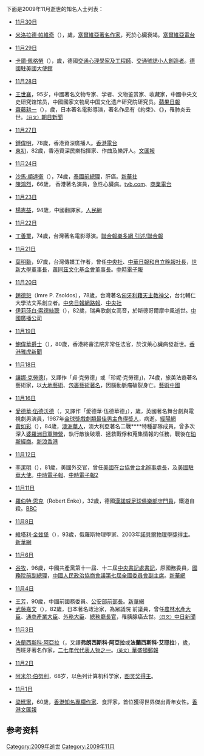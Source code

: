 下面是2009年11月逝世的知名人士列表：

  - [11月30日](../Page/11月30日.md "wikilink")

<!-- end list -->

  - [米洛拉德·帕維奇](https://zh.wikipedia.org/wiki/米洛拉德·帕維奇 "wikilink")（），歲，[塞爾維亞著名作家](https://zh.wikipedia.org/wiki/塞爾維亞 "wikilink")，死於心臟衰竭。[塞爾維亞電台](https://web.archive.org/web/20111220013752/http://glassrbije.org/K/index.php?option=com_content&task=view&id=6417&Itemid=26)

<!-- end list -->

  - [11月29日](../Page/11月29日.md "wikilink")

<!-- end list -->

  - [卡爾·佩格勞](../Page/卡爾·佩格勞.md "wikilink")（），歲，德國[交通心理學家及工程師](https://zh.wikipedia.org/wiki/交通心理學 "wikilink")、[交通號誌小人創造者](https://zh.wikipedia.org/wiki/交通號誌小人 "wikilink")。[德國駐美國大使館](https://web.archive.org/web/20160306023759/http://www.germany.info/Vertretung/usa/en/__pr/GIC/FWW__News/01__Peglau__PM.html)

<!-- end list -->

  - [11月28日](../Page/11月28日.md "wikilink")

<!-- end list -->

  - [王世襄](../Page/王世襄.md "wikilink")，95岁，中國著名文物专家、学者、文物鉴赏家、收藏家，中國中央文史研究馆馆员，中國國家文物局中国文化遗产研究院研究员。[蘋果日報](http://hk.apple.nextmedia.com/template/apple/art_main.php?iss_id=20091201&sec_id=15335&subsec_id=15336&art_id=13475942)
  - [齋藤耕一](https://zh.wikipedia.org/wiki/齋藤耕一 "wikilink")（），歲，日本著名電影導演，著名作品有《約束》、《》，罹肺炎去世。[<small>（日文）</small>朝日新聞](https://web.archive.org/web/20091201063832/http://www.asahi.com/obituaries/update/1128/TKY200911280252.html)

<!-- end list -->

  - [11月27日](../Page/11月27日.md "wikilink")

<!-- end list -->

  - [鍾偉明](../Page/鍾偉明.md "wikilink")，78歲，香港資深廣播人。[香港電台](https://web.archive.org/web/20100211231132/http://www.rthk.org.hk/special/chungwaiming/)
  - [東初](https://zh.wikipedia.org/wiki/東初_\(音樂家\) "wikilink")，82歲，香港資深民樂指揮家、作曲及樂評人。[文匯報](http://paper.wenweipo.com/2009/12/19/HK0912190054.htm)

<!-- end list -->

  - [11月24日](../Page/11月24日.md "wikilink")

<!-- end list -->

  - [沙馬·順達衛](https://zh.wikipedia.org/wiki/沙馬·順達衛 "wikilink")（），74歲，[泰國前總理](https://zh.wikipedia.org/wiki/泰國總理 "wikilink")，肝癌。[新華社](http://news.xinhuanet.com/english/2009-11/24/content_12530156.htm)
  - [陳鴻烈](../Page/陳鴻烈.md "wikilink")，66歲，
    香港著名演員，急性心臟病。[tvb.com](http://forum.tvb.com/viewtopic.php?f=38&t=69348)、[商業電台](http://www.881903.com/Page/ZH-TW/newsdetail.aspx?ItemId=178399)

<!-- end list -->

  - [11月23日](../Page/11月23日.md "wikilink")

<!-- end list -->

  - [楊憲益](https://zh.wikipedia.org/wiki/楊憲益 "wikilink")，94歲，中國翻譯家。[人民網](http://book.people.com.cn/GB/69360/10436065.html)

<!-- end list -->

  - [11月22日](https://zh.wikipedia.org/wiki/11月22日 "wikilink")

<!-- end list -->

  - [丁善璽](../Page/丁善璽.md "wikilink")，74歲，台灣著名電影導演。[聯合報](http://data.udn.com/data/titlelist.jsp?random=0.5708368360741201)[樂多網
    引述/聯合報](http://blog.roodo.com/twmovie/archives/10932787.html)

<!-- end list -->

  - [11月21日](../Page/11月21日.md "wikilink")

<!-- end list -->

  - [葉明勳](../Page/葉明勳.md "wikilink")，97歲，台灣傳媒工作者，曾任[中央社](https://zh.wikipedia.org/wiki/中央社 "wikilink")、[中華日報和](../Page/中華日報.md "wikilink")[自立晚報社長](../Page/自立晚報.md "wikilink")，[世新大學董事長](../Page/世新大學.md "wikilink")，[蕭同茲文化基金會董事長](https://zh.wikipedia.org/wiki/蕭同茲文化基金會 "wikilink")。[中時電子報](http://news.chinatimes.com/2007Cti/2007Cti-Rtn/2007Cti-Rtn-Content/0,4526,110105+112009112301338,00.html)

<!-- end list -->

  - [11月20日](../Page/11月20日.md "wikilink")

<!-- end list -->

  - [趙德恕](https://zh.wikipedia.org/wiki/趙德恕 "wikilink")（Imre P.
    Zsoldos），78歲，台灣著名[匈牙利藉天主教神父](../Page/匈牙利.md "wikilink")，台北輔仁大學法文系創立者。[中央日報網路報](https://web.archive.org/web/20160304090920/http://www.cdnews.com.tw/cdnews_site/docDetail.jsp?coluid=141&docid=100978024)、[中央社](https://web.archive.org/web/20160304133809/http://www.cna.com.tw/ShowNews/Detail.aspx?pNewsID=200911270180)
  - [伊莉莎白·索德絲聰](https://zh.wikipedia.org/wiki/伊莉莎白·索德絲聰 "wikilink")（），82歲，瑞典歌劇女高音，於斯德哥爾摩中風逝世。[中國廣播公司](http://www.bcc.com.tw/news/newsview.asp?cde=1017444)

<!-- end list -->

  - [11月19日](../Page/11月19日.md "wikilink")

<!-- end list -->

  - [鮑偉華爵士](../Page/鮑偉華.md "wikilink")（），80歲，香港終審法院非常任法官，於汶萊心臟病發逝世。[香港雅虎新聞](https://web.archive.org/web/20091122091652/http://hk.news.yahoo.com/article/091119/4/f9ae.html)

<!-- end list -->

  - [11月18日](../Page/11月18日.md "wikilink")

<!-- end list -->

  - [讓娜·克勞德](https://zh.wikipedia.org/wiki/讓娜·克勞德 "wikilink")(，又譯作「貞·克勞德」或「珍妮·克勞德」)，74歲，旅美法裔著名藝術家，以[大地藝術](https://zh.wikipedia.org/wiki/大地藝術 "wikilink")、[包裹藝術著名](https://zh.wikipedia.org/wiki/包裹藝術 "wikilink")，因腦動脈瘤破裂身亡。[藝術中國](http://art.china.cn/haiwai/2009-11/20/content_3254325.htm)

<!-- end list -->

  - [11月16日](../Page/11月16日.md "wikilink")

<!-- end list -->

  - [愛德華·伍德沃德](https://zh.wikipedia.org/wiki/愛德華·伍德沃德 "wikilink")（，又譯作「愛德華·伍德華德」），歲，英國著名舞台劇與電視劇男演員，1987年[金球獎戲劇類最佳男主角得獎人](https://zh.wikipedia.org/wiki/金球獎_\(影視獎項\) "wikilink")，病逝。[經陽網](https://archive.is/20130503050752/http://www.jingyang.org/xinwen/yule/200911/1890959.htm)
  - [黃如彩](https://zh.wikipedia.org/wiki/黃如彩 "wikilink")（），84歲，[澳洲華人](https://zh.wikipedia.org/wiki/澳洲華人 "wikilink")，澳大利亞著名二戰****特種部隊成員，曾多次深入[婆羅洲日軍陣營](https://zh.wikipedia.org/wiki/婆羅洲 "wikilink")，執行敵後破壞、拯救戰俘和蒐集情報的任務，戰後在[珀斯經商](../Page/珀斯.md "wikilink")。[新浪香港](http://news.sina.com.hk/cgi-bin/nw/show.cgi/32/1/1/1331726/1.html)

<!-- end list -->

  - [11月12日](../Page/11月12日.md "wikilink")

<!-- end list -->

  - [李潔明](https://zh.wikipedia.org/wiki/李潔明 "wikilink")（），81歲，美國外交官，曾任[美國在台協會台北辦事處長](../Page/美國在台協會.md "wikilink")，及[美國駐華大使](https://zh.wikipedia.org/wiki/美國駐華大使 "wikilink")。[中時電子報](https://archive.is/20091117015411/http://news.chinatimes.com/2007Cti/2007Cti-News/2007Cti-News-Content/0,4521,130502+132009111400757,00.html)、[中時電子報2](https://archive.is/20091125145209/http://news.chinatimes.com/2007Cti/2007Cti-News/2007Cti-News-Content/0,4521,50402154+112009111500143,00.html)

<!-- end list -->

  - [11月11日](../Page/11月11日.md "wikilink")

<!-- end list -->

  - [羅伯特·恩克](https://zh.wikipedia.org/wiki/羅伯特·恩克 "wikilink")（Robert
    Enke），32歲，德國[漢諾威足球俱樂部守門員](https://zh.wikipedia.org/wiki/漢諾威足球俱樂部 "wikilink")，鐵道自殺。[BBC](http://news.bbc.co.uk/sport1/hi/football/internationals/8353733.stm)

<!-- end list -->

  - [11月8日](../Page/11月8日.md "wikilink")

<!-- end list -->

  - [維塔利·金兹堡](https://zh.wikipedia.org/wiki/維塔利·金兹堡 "wikilink")（），93歲，俄羅斯物理學家、2003年[諾貝爾物理學獎得主](https://zh.wikipedia.org/wiki/諾貝爾物理學獎 "wikilink")。[新華網](http://news.xinhuanet.com/world/2009-11/09/content_12418870.htm)

<!-- end list -->

  - [11月6日](../Page/11月6日.md "wikilink")

<!-- end list -->

  - [谷牧](../Page/谷牧.md "wikilink")，96歲，中國共產黨第十一屆、十二屆[中央書記處書記](https://zh.wikipedia.org/wiki/中央書記處 "wikilink")，原國務委員，[國務院前副總理](https://zh.wikipedia.org/wiki/中華人民共和國國務院副總理 "wikilink")，[中國人民政治協商會議第七屆全國委員會副主席](https://zh.wikipedia.org/wiki/中國人民政治協商會議 "wikilink")。[新華網](http://news.xinhuanet.com/politics/2009-11/06/content_12402174.htm)

<!-- end list -->

  - [11月4日](../Page/11月4日.md "wikilink")

<!-- end list -->

  - [王芳](../Page/王芳_\(政治人物\).md "wikilink")，90歲，中國前國務委員、[公安部前部長](https://zh.wikipedia.org/wiki/中華人民共和國公安部 "wikilink")。[新華網](http://news.xinhuanet.com/politics/2009-11/04/content_12386640.htm)
  - [武藤嘉文](../Page/武藤嘉文.md "wikilink")（），82歲，日本著名政治家，為眾議院
    前議員，曾任[農林水產大臣](https://zh.wikipedia.org/wiki/農林水產大臣 "wikilink")、[通商產業大臣](https://zh.wikipedia.org/wiki/通商產業大臣 "wikilink")、[外務大臣](https://zh.wikipedia.org/wiki/外務大臣 "wikilink")、[總務廳長官](https://zh.wikipedia.org/wiki/總務廳長官 "wikilink")，罹胰腺癌去世。[<small>（日文）</small>中日新聞](https://archive.is/20130501003337/http://www.chunichi.co.jp/article/gifu/20091105/CK2009110502000020.html)

<!-- end list -->

  - [11月3日](../Page/11月3日.md "wikilink")

<!-- end list -->

  - [法蘭西斯科·阿亞拉](https://zh.wikipedia.org/wiki/法蘭西斯科·阿亞拉 "wikilink")（，又譯**弗朗西斯科·阿亞拉**或**法蘭西斯科·艾耶拉**），歲，西班牙著名作家，[二七年代代表人物之一](https://zh.wikipedia.org/wiki/二七年代 "wikilink")。[<small>（英文）</small>華盛頓郵報](http://www.washingtonpost.com/wp-dyn/content/article/2009/11/05/AR2009110505256.html)

<!-- end list -->

  - [11月2日](../Page/11月2日.md "wikilink")

<!-- end list -->

  - [阿米尔·伯努利](../Page/阿米尔·伯努利.md "wikilink")，68岁，以色列计算机科学家，[图灵奖得主](../Page/图灵奖.md "wikilink")。

<!-- end list -->

  - [11月1日](../Page/11月1日.md "wikilink")

<!-- end list -->

  - [梁玳寧](https://zh.wikipedia.org/wiki/梁玳寧 "wikilink")，60歲，[香港知名專欄作家](../Page/香港.md "wikilink")、食評家，首位獲得世界傑出青年女性。[香港文匯報](http://paper.wenweipo.com/2009/11/03/HK0911030047.htm)

## 参考资料

[Category:2009年逝世](https://zh.wikipedia.org/wiki/Category:2009年逝世 "wikilink")
[Category:2009年11月](https://zh.wikipedia.org/wiki/Category:2009年11月 "wikilink")